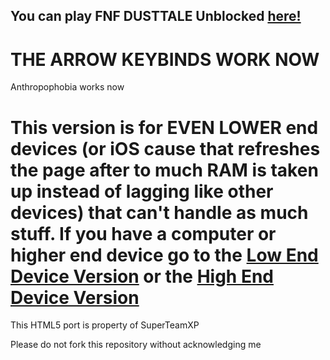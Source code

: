 ## You can play FNF DUSTTALE Unblocked [here!](https://superteamxp.github.io/FNF-DUSTTALE-Web-Potato-Device/)
 # THE ARROW KEYBINDS WORK NOW
 Anthropophobia works now
 # This version is for EVEN LOWER end devices (or iOS cause that refreshes the page after to much RAM is taken up instead of lagging like other devices) that can't handle as much stuff. If you have a computer or higher end device go to the [Low End Device Version](https://github.com/SuperTeamXP/FNF-DUSTTALE-Web-Low-End-Device) or the [High End Device Version](https://github.com/SuperTeamXP/FNF-DUSTTALE-Web-High-End-Device)

This HTML5 port is property of SuperTeamXP

Please do not fork this repository without acknowledging me
